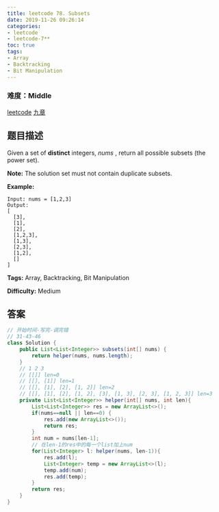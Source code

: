 ```yaml
---
title: leetcode 78. Subsets
date: 2019-11-26 09:26:14
categories:
- leetcode
- leetcode-7**
toc: true
tags:
- Array
- Backtracking
- Bit Manipulation
---
```

### 难度：Middle

<a href="https://leetcode.com/problems/subsets/">leetcode</a>
<a href="https://www.jiuzhang.com/solution/subsets/">九章</a>
## 题目描述
Given a set of **distinct** integers, _nums_ , return all possible subsets
(the power set).

**Note:** The solution set must not contain duplicate subsets.

**Example:**
        
    Input: nums = [1,2,3]
    Output:
    [
      [3],
      [1],
      [2],
      [1,2,3],
      [1,3],
      [2,3],
      [1,2],
      []
    ]


**Tags:** Array, Backtracking, Bit Manipulation

**Difficulty:** Medium
## 答案
<!--more-->
```java
// 开始时间-写完-调完错
// 31-43-46
class Solution {
    public List<List<Integer>> subsets(int[] nums) {
        return helper(nums, nums.length);
    }
    // 1 2 3
    // [[]] len=0
    // [[], [1]] len=1
    // [[], [1], [2], [1, 2]] len=2
    // [[], [1], [2], [1, 2], [3], [1, 3], [2, 3], [1, 2, 3]] len=3
    private List<List<Integer>> helper(int[] nums, int len){
        List<List<Integer>> res = new ArrayList<>();
        if(nums==null || len==0) {
            res.add(new ArrayList<>());
            return res;
        }
        int num = nums[len-1];
        // 在len-1的res中的每一个list加上num
        for(List<Integer> l: helper(nums, len-1)){
            res.add(l);
            List<Integer> temp = new ArrayList<>(l);
            temp.add(num);
            res.add(temp);
        }
        return res;
    }
}
```
